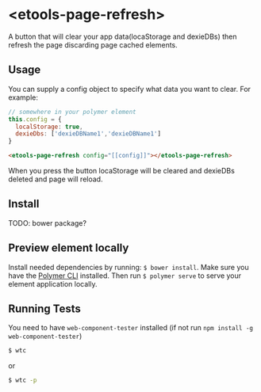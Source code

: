 # \<etools-page-refresh\>

A button that will clear your app data(locaStorage and dexieDBs) then refresh the page discarding page cached elements.

## Usage

You can supply a config object to specify what data you want to clear.
For example:
```javascript
// somewhere in your polymer element
this.config = {
  localStorage: true,
  dexieDbs: ['dexieDBName1','dexieDBName1']
}
```

```html
<etools-page-refresh config="[[config]]"></etools-page-refresh>
```

When you press the button locaStorage will be cleared and dexieDBs deleted and page will reload.

## Install

TODO: bower package? 

## Preview element locally
Install needed dependencies by running: `$ bower install`.
Make sure you have the [Polymer CLI](https://www.npmjs.com/package/polymer-cli) installed. Then run `$ polymer serve` to serve your element application locally.

## Running Tests

You need to have `web-component-tester` installed (if not run `npm install -g web-component-tester`)
```bash
$ wtc
```
or 
```bash
$ wtc -p
```
